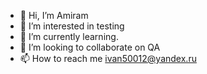 - 👋 Hi, I’m Amiram
- 👀 I’m interested in testing
- 🌱 I’m currently learning.
- 💞️ I’m looking to collaborate on QA
- 📫 How to reach me ivan50012@yandex.ru

